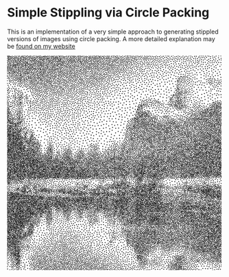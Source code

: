 # Simple Stippling via Circle Packing

This is an implementation of a very simple approach to generating stippled versions
of images using circle packing.
A more detailed explanation
may be [found on my website](https://sighack.com/post/simple-stippling-via-circle-packing)

![](/images/example.png?raw=true)
